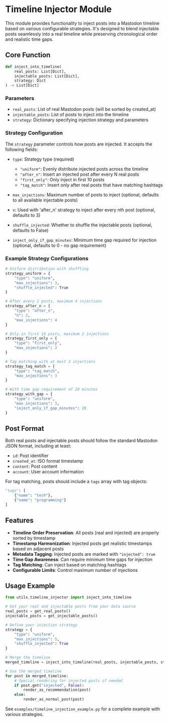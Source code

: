 # Timeline Injector Module

This module provides functionality to inject posts into a Mastodon timeline based on various configurable strategies. It's designed to blend injectable posts seamlessly into a real timeline while preserving chronological order and realistic time gaps.

## Core Function

```python
def inject_into_timeline(
    real_posts: List[Dict], 
    injectable_posts: List[Dict], 
    strategy: Dict
) -> List[Dict]
```

### Parameters

- `real_posts`: List of real Mastodon posts (will be sorted by created_at)
- `injectable_posts`: List of posts to inject into the timeline
- `strategy`: Dictionary specifying injection strategy and parameters

### Strategy Configuration

The `strategy` parameter controls how posts are injected. It accepts the following fields:

- `type`: Strategy type (required)
  - `"uniform"`: Evenly distribute injected posts across the timeline
  - `"after_n"`: Insert an injected post after every N real posts
  - `"first_only"`: Only inject in first 10 posts
  - `"tag_match"`: Insert only after real posts that have matching hashtags

- `max_injections`: Maximum number of posts to inject (optional, defaults to all available injectable posts)
- `n`: Used with 'after_n' strategy to inject after every nth post (optional, defaults to 3)
- `shuffle_injected`: Whether to shuffle the injectable posts (optional, defaults to False)
- `inject_only_if_gap_minutes`: Minimum time gap required for injection (optional, defaults to 0 - no gap requirement)

### Example Strategy Configurations

```python
# Uniform distribution with shuffling
strategy_uniform = {
    "type": "uniform",
    "max_injections": 3,
    "shuffle_injected": True
}

# After every 2 posts, maximum 4 injections
strategy_after_n = {
    "type": "after_n",
    "n": 2,
    "max_injections": 4
}

# Only in first 10 posts, maximum 2 injections
strategy_first_only = {
    "type": "first_only",
    "max_injections": 2
}

# Tag matching with at most 3 injections
strategy_tag_match = {
    "type": "tag_match",
    "max_injections": 3
}

# With time gap requirement of 20 minutes
strategy_with_gap = {
    "type": "uniform",
    "max_injections": 3,
    "inject_only_if_gap_minutes": 20
}
```

## Post Format

Both real posts and injectable posts should follow the standard Mastodon JSON format, including at least:

- `id`: Post identifier
- `created_at`: ISO format timestamp
- `content`: Post content
- `account`: User account information

For tag matching, posts should include a `tags` array with tag objects:

```python
"tags": [
    {"name": "tech"},
    {"name": "programming"}
]
```

## Features

- **Timeline Order Preservation**: All posts (real and injected) are properly sorted by timestamp
- **Timestamp Harmonization**: Injected posts get realistic timestamps based on adjacent posts
- **Metadata Tagging**: Injected posts are marked with `"injected": true`
- **Time Gap Awareness**: Can require minimum time gaps for injection
- **Tag Matching**: Can inject based on matching hashtags
- **Configurable Limits**: Control maximum number of injections

## Usage Example

```python
from utils.timeline_injector import inject_into_timeline

# Get your real and injectable posts from your data source
real_posts = get_real_posts()
injectable_posts = get_injectable_posts()

# Define your injection strategy
strategy = {
    "type": "uniform",
    "max_injections": 5,
    "shuffle_injected": True
}

# Merge the timeline
merged_timeline = inject_into_timeline(real_posts, injectable_posts, strategy)

# Use the merged timeline
for post in merged_timeline:
    # Special rendering for injected posts if needed
    if post.get("injected", False):
        render_as_recommendation(post)
    else:
        render_as_normal_post(post)
```

See `examples/timeline_injection_example.py` for a complete example with various strategies.